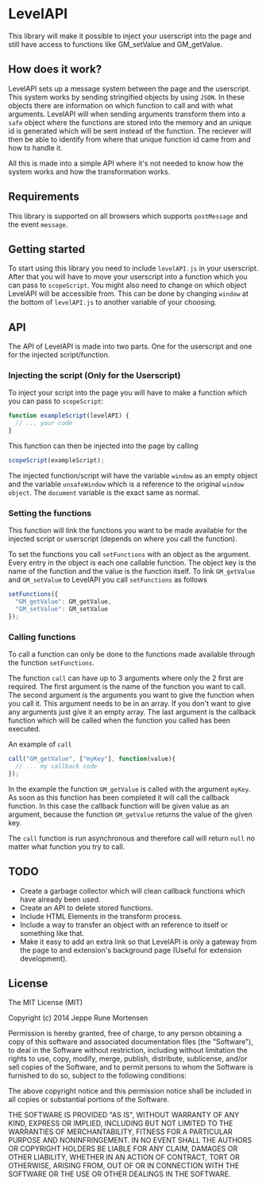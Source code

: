 LevelAPI
==============
This library will make it possible to inject your userscript into the page and still have access to functions like GM_setValue and GM_getValue.

How does it work?
-----------------
LevelAPI sets up a message system between the page and the userscript. This system
works by sending stringified objects by using `JSON`. In these objects there are
information on which function to call and with what arguments. LevelAPI will when
sending arguments transform them into a `safe` object where the functions are
stored into the memory and an unique id is generated which will be sent instead
of the function. The reciever will then be able to identify from where that
unique function id came from and how to handle it.

All this is made into a simple API where it's not needed to know how the system
works and how the transformation works.

Requirements
------------
This library is supported on all browsers which supports `postMessage` and the
event `message`.

Getting started
---------------
To start using this library you need to include `levelAPI.js` in your userscript.
After that you will have to move your userscript into a function which you can
pass to `scopeScript`. You might also need to change on which object LevelAPI
will be accessible from. This can be done by changing `window` at the bottom
of `levelAPI.js` to another variable of your choosing.

API
---
The API of LevelAPI is made into two parts. One for the userscript and one for
the injected script/function.

### Injecting the script (Only for the Userscript)
To inject your script into the page you will have to make a function which you can
pass to `scopeScript`:
```JavaScript
function exampleScript(levelAPI) {
  // ... your code
}
```

This function can then be injected into the page by calling
```JavaScript
scopeScript(exampleScript);
```

The injected function/script will have the variable `window` as an empty object and
the variable `unsafeWindow` which is a reference to the original `window object`.
The `document` variable is the exact same as normal.

### Setting the functions
This function will link the functions you want to be made available for the injected
script or userscript (depends on where you call the function).

To set the functions you call `setFunctions` with an object as the argument. Every
entry in the object is each one callable function. The object key is the name of
the function and the value is the function itself. To link `GM_getValue` and
`GM_setValue` to LevelAPI you call `setFunctions` as follows
```JavaScript
setFunctions({
  "GM_getValue": GM_getValue,
  "GM_setValue": GM_setValue
});
```

### Calling functions
To call a function can only be done to the functions made available through the
function `setFunctions`.

The function `call` can have up to 3 arguments where only the 2 first are required.
The first argument is the name of the function you want to call. The second argument
is the arguments you want to give the function when you call it. This argument needs
to be in an array. If you don't want to give any arguments just give it an empty
array. The last argument is the callback function which will be called when the
function you called has been executed.

An example of `call`
```JavaScript
call("GM_getValue", ["myKey"], function(value){
  // ... my callback code
});
```

In the example the function `GM_getValue` is called with the argument `myKey`. As soon
as this function has been completed it will call the callback function. In this case
the callback function will be given value as an argument, because the function
`GM_getValue` returns the value of the given key.

The `call` function is run asynchronous and therefore call will return `null` no matter
what function you try to call.

TODO
----
 * Create a garbage collector which will clean callback functions which have already been
used.
 * Create an API to delete stored functions.
 * Include HTML Elements in the transform process.
 * Include a way to transfer an object with an reference to itself or something like that.
 * Make it easy to add an extra link so that LevelAPI is only a gateway from the page to
   and extension's background page (Useful for extension development).

License
-------
The MIT License (MIT)

Copyright (c) 2014 Jeppe Rune Mortensen

Permission is hereby granted, free of charge, to any person obtaining a copy of
this software and associated documentation files (the "Software"), to deal in
the Software without restriction, including without limitation the rights to
use, copy, modify, merge, publish, distribute, sublicense, and/or sell copies of
the Software, and to permit persons to whom the Software is furnished to do so,
subject to the following conditions:

The above copyright notice and this permission notice shall be included in all
copies or substantial portions of the Software.

THE SOFTWARE IS PROVIDED "AS IS", WITHOUT WARRANTY OF ANY KIND, EXPRESS OR
IMPLIED, INCLUDING BUT NOT LIMITED TO THE WARRANTIES OF MERCHANTABILITY, FITNESS
FOR A PARTICULAR PURPOSE AND NONINFRINGEMENT. IN NO EVENT SHALL THE AUTHORS OR
COPYRIGHT HOLDERS BE LIABLE FOR ANY CLAIM, DAMAGES OR OTHER LIABILITY, WHETHER
IN AN ACTION OF CONTRACT, TORT OR OTHERWISE, ARISING FROM, OUT OF OR IN
CONNECTION WITH THE SOFTWARE OR THE USE OR OTHER DEALINGS IN THE SOFTWARE.